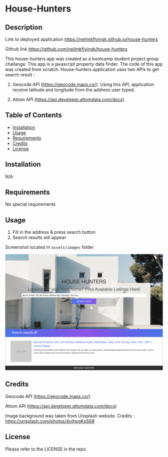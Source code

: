 # House-Hunters

## Description

Link to deployed application
https://neilmkflyingk.github.io/house-hunters

Github link
https://github.com/neilmkflyingk/house-hunters

This house-hunters app was created as a bootcamp student project group challange. This app is a javascript property data finder. The code of this app was created from scratch. 
House-hunters application uses two APIs to get search result : 
1. Geocode API (https://geocode.maps.co/). Using this API, application receive latitude and longitude from the address user typed. 

2. Attom API (https://api.developer.attomdata.com/docs). 


## Table of Contents

- [Installation](#installation)
- [Usage](#usage)
- [Requirements](#requirements)
- [Credits](#credits)
- [License](#license)

## Installation

N/A

## Requirements

No special requirements

## Usage

1. Fill in the address & press search button
2. Search results will appear


Screenshot located in `assets/images` folder

![house-hunters](assets/images/screenshot.png)

## Credits

Geocode API (https://geocode.maps.co/)

Attom API (https://api.developer.attomdata.com/docs)

Image background was taken from Unsplash website. Credits : https://unsplash.com/photos/4ojhpgKpS68


## License

Please refer to the LICENSE in the repo.
